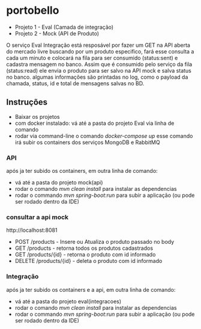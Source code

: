 # portobello
- Projeto 1 - Eval (Camada de integração)
- Projeto 2 - Mock (API de Produto)

O serviço Eval Integração está resposável por fazer um GET na API aberta do mercado livre buscando por um produto especifico,
fará esse consulta a cada um minuto e colocará na fila para ser consumido (status:sent) e cadastra mensagem no banco.
Assim que é consumido pelo serviço da fila (status:read) ele envia o produto para ser salvo na API mock e salva status no banco.
algumas informações são printadas no log, como o payload da chamada, status, id e total de mensagens salvas no BD.

## Instruções
- Baixar os projetos
- com docker instalado: vá até a pasta do projeto Eval via linha de comando
- rodar via command-line o comando _docker-compose up_ 
esse comando irá subir os containers dos serviços MongoDB e RabbitMQ

### API
após ja ter subido os containers, em outra linha de comando:
- vá até a pasta do projeto mock(api) 
- rodar o comando _mvn clean install_ para instalar as dependencias
- rodar o commando _mvn spring-boot:run_ para subir a aplicação 
(ou pode ser rodado dentro da IDE)

### consultar a api mock
http://localhost:8081
- POST /products - Insere ou Atualiza o produto passado no body
- GET /products - retorna todos os produtos cadastrados
- GET /products/{id} - retorna o produto com id informado
- DELETE /products/{id} - deleta o produto com id informado

### Integração
após ja ter subido os containers e a api, em outra linha de comando:
- vá até a pasta do projeto eval(integracoes) 
- rodar o comando _mvn clean install_ para instalar as dependencias
- rodar o commando _mvn spring-boot:run_ para subir a aplicação 
(ou pode ser rodado dentro da IDE)

